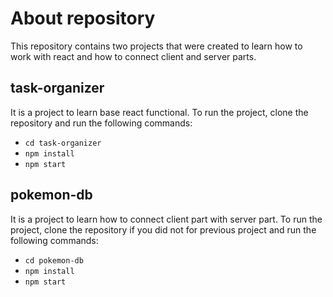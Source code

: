 # About repository

This repository contains two projects that were created to learn how to work with react and how to connect client and server parts.

## task-organizer

It is a project to learn base react functional. To run the project, clone the repository and run the following commands:

<ul>
<li><code>cd task-organizer</code></li>
<li><code>npm install</code></li>
<li><code>npm start</code></li>
</ul>

## pokemon-db

It is a project to learn how to connect client part with server part. 
To run the project, clone the repository if you did not for previous project and run the following commands:

<ul>
<li><code>cd pokemon-db</code></li>
<li><code>npm install</code></li>
<li><code>npm start</code></li>
</ul>